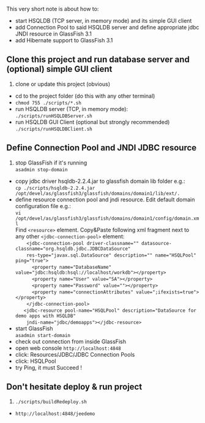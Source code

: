 This very short note is about how to:

* start HSQLDB (TCP server, in memory mode) and its simple GUI client  
* add Connection Pool to said HSQLDB server and define appropriate jdbc JNDI resource in GlassFish 3.1
* add Hibernate support to GlassFish 3.1


## Clone this project and run database server and (optional) simple GUI client

1. clone or update this project (obvious)
* cd to the project folder (do this with any other terminal)
* `chmod 755 ./scripts/*.sh` 
* run HSQLDB server (TCP, in memory mode):  
`./scripts/runHSQLDBServer.sh`
* run HSQLDB GUI Client (optional but strongly recommended)  
`./scripts/runHSQLDBClient.sh`


## Define Connection Pool and JNDI JDBC resource

1. stop GlassFish if it's running  
`asadmin stop-domain`
* copy jdbc driver hsqldb-2.2.4.jar to glassfish domain lib folder e.g.:  
`cp ./scripts/hsqldb-2.2.4.jar /opt/devel/as/glassfish3/glassfish/domains/domain1/lib/ext/.`
* define resource connection pool and jndi resource. Edit default domain configuration file e.g.:  
`vi /opt/devel/as/glassfish3/glassfish/domains/domain1/config/domain.xml`  
Find `<resource>` element. Copy&Paste following xml fragment next to any other `<jdbc-connection-pool>` element:    
`    <jdbc-connection-pool driver-classname="" datasource-classname="org.hsqldb.jdbc.JDBCDataSource"`  
`    res-type="javax.sql.DataSource" description="" name="HSQLPool" ping="true">`    
`      <property name="DatabaseName" value="jdbc:hsqldb:hsql://localhost/workdb"></property>`    
`      <property name="User" value="SA"></property>`   
`      <property name="Password" value=""></property>`    
`      <property name="connectionAttributes" value=";ifexists=true"></property>`    
`    </jdbc-connection-pool>`    
`    <jdbc-resource pool-name="HSQLPool" description="DataSource for demo apps with HSQLDB" `  
`    jndi-name="jdbc/demoapps"></jdbc-resource>`        
* start GlassFish  
`asadmin start-domain`
* check out connection from inside GlassFish
 * open web console `http://localhost:4848` 
 * click: Resources/JDBC/JDBC Connection Pools
 * click: HSQLPool
 * try Ping, it must Succeed !

## Don't hesitate deploy & run project
1. `./scripts/buildRedeploy.sh`
* `http://localhost:4848/jeedemo` 

